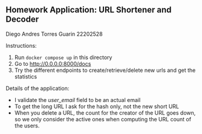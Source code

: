 ## Homework Application: URL Shortener and Decoder

Diego Andres Torres Guarin 22202528


Instructions:
 1. Run `docker compose up` in this directory
 2. Go to http://0.0.0.0:8000/docs
 3. Try the different endpoints to create/retrieve/delete new urls and get the statistics


 Details of the application:
 - I validate the *user_email* field to be an actual email
 - To get the long URL I ask for the hash only, not the new short URL
 - When you delete a URL, the count for the creator of the URL goes down, so we only consider the active ones when computing the URL count of the users.